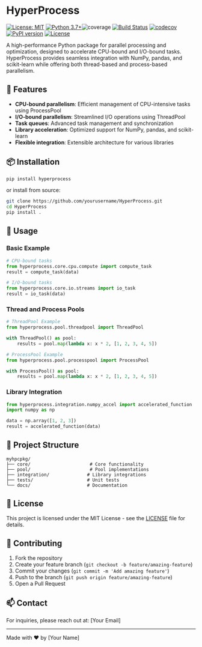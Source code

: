 # HyperProcess

[![License: MIT](https://img.shields.io/badgeLicense-MIT-yellow.svg)](https://opensource.org/licenses/MIT)
[![Python 3.7+](https://img.shields.io/badge/python-3.7+-blue.svg)](https://www.python.org/downloads/)![coverage](https://codecov.io/gh/AmirHPartovi/hyperprocess/branch/main/graph/badge.svg)
[![Build Status](https://github.com/YOUR_USERNAME/hyperprocess/actions/workflows/build.yml/badge.svg)](https://github.com/YOUR_USERNAME/hyperprocess/actions/workflows/build.yml)
[![codecov](https://codecov.io/gh/YOUR_USERNAME/hyperprocess/branch/main/graph/badge.svg)](https://codecov.io/gh/YOUR_USERNAME/hyperprocess)
[![PyPI version](https://badge.fury.io/py/hyperprocess.svg)](https://badge.fury.io/py/hyperprocess)
[![License](https://img.shields.io/github/license/AmirHPartovi/hyperprocess.svg)](https://github.com/AmirHPartovi/hyperprocess/blob/main/LICENSE)

A high-performance Python package for parallel processing and optimization, designed to accelerate CPU-bound and I/O-bound tasks. HyperProcess provides seamless integration with NumPy, pandas, and scikit-learn while offering both thread-based and process-based parallelism.

## 🚀 Features

- **CPU-bound parallelism**: Efficient management of CPU-intensive tasks using ProcessPool
- **I/O-bound parallelism**: Streamlined I/O operations using ThreadPool
- **Task queues**: Advanced task management and synchronization
- **Library acceleration**: Optimized support for NumPy, pandas, and scikit-learn
- **Flexible integration**: Extensible architecture for various libraries

## 📦 Installation

```bash
pip install hyperprocess
```

or install from source:

```bash
git clone https://github.com/yourusername/HyperProcess.git
cd HyperProcess
pip install .
```

## 🔧 Usage

### Basic Example

```python
# CPU-bound tasks
from hyperprocess.core.cpu.compute import compute_task
result = compute_task(data)

# I/O-bound tasks
from hyperprocess.core.io.streams import io_task
result = io_task(data)
```

### Thread and Process Pools

```python
# ThreadPool Example
from hyperprocess.pool.threadpool import ThreadPool

with ThreadPool() as pool:
    results = pool.map(lambda x: x * 2, [1, 2, 3, 4, 5])

# ProcessPool Example
from hyperprocess.pool.processpool import ProcessPool

with ProcessPool() as pool:
    results = pool.map(lambda x: x * 2, [1, 2, 3, 4, 5])
```

### Library Integration

```python
from hyperprocess.integration.numpy_accel import accelerated_function
import numpy as np

data = np.array([1, 2, 3])
result = accelerated_function(data)
```

## 📁 Project Structure

```
myhpcpkg/
├── core/                      # Core functionality
├── pool/                      # Pool implementations
├── integration/              # Library integrations
├── tests/                    # Unit tests
└── docs/                     # Documentation
```

## 📄 License

This project is licensed under the MIT License - see the [LICENSE](LICENSE) file for details.

## 🤝 Contributing

1. Fork the repository
2. Create your feature branch (`git checkout -b feature/amazing-feature`)
3. Commit your changes (`git commit -m 'Add amazing feature'`)
4. Push to the branch (`git push origin feature/amazing-feature`)
5. Open a Pull Request

## 📫 Contact

For inquiries, please reach out at: [Your Email]

---

Made with ❤️ by [Your Name]
